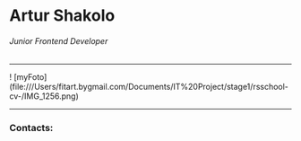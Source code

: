 # Artur Shakolo
###### Junior Frontend Developer

*********************************************************
! [myFoto] (file:///Users/fitart.bygmail.com/Documents/IT%20Project/stage1/rsschool-cv-/IMG_1256.png)
*********************************************************
### Contacts:

